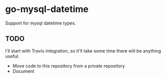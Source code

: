 # go-mysql-datetime

Support for mysql datetime types.

## TODO

I'll start with Travis integration, so it'll take some time there
will be anything useful.

* Move code to this repository from a private repository
* Document

